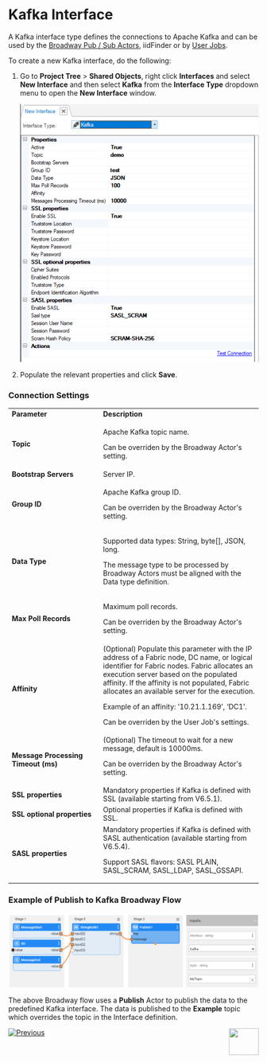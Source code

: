 # Kafka Interface

A Kafka interface type defines the connections to Apache Kafka and can be used by the [Broadway Pub / Sub Actors](/articles/19_Broadway/actors/04_queue_actors.md), iidFinder or by [User Jobs](/articles/20_jobs_and_batch_services/01_fabric_jobs_overview.md).

To create a new Kafka interface, do the following:

1. Go to **Project Tree** > **Shared Objects**, right click **Interfaces** and select **New Interface** and then select **Kafka** from the **Interface Type** dropdown menu to open the **New Interface** window.

   ![image](images/04_kafka_1.PNG)

2. Populate the relevant properties and click **Save**.

### Connection Settings

<table>
<tbody>
<tr>
<td width="300pxl"><strong>Parameter</strong></td>
<td width="600pxl"><strong>Description</strong></td>
</tr>
<tr>
<td><strong>Topic</strong></td>
<td>
<p>Apache Kafka topic name.</p>
<p>Can be overriden by the Broadway Actor's setting.</p>
</td>
</tr>
<tr>
<td><strong>Bootstrap Servers</strong></td>
<td>Server IP.</td>
</tr>
<tr>
<td><strong>Group ID</strong></td>
<td>
<p>Apache Kafka group ID.</p>
<p>Can be overriden by the Broadway Actor's setting.&nbsp;</p>
</td>
</tr>
<tr>
<td><strong>Data Type</strong>&nbsp;</td>
<td>
<p>Supported data types: String, byte[], JSON, long.</p>
<p>The message type to be processed by Broadway Actors must be aligned with the Data type definition.</p>
</td>
</tr>
<tr>
<td><strong>Max Poll Records</strong></td>
<td><p>Maximum poll records.</p>
<p>Can be overriden by the Broadway Actor's setting.&nbsp;</p>
</td>
</tr>
<tr>
<td><strong>Affinity</strong></td>
<td>(Optional) Populate this parameter with the IP address of a Fabric node, DC name, or logical identifier for Fabric nodes. Fabric allocates an execution server based on the populated affinity. If the affinity is not populated, Fabric allocates an available server for the execution.
<p>Example of an affinity: &rsquo;10.21.1.169&rsquo;, &lsquo;DC1&rsquo;.</p>
<p>Can be overriden by the User Job's settings.</p>
</td>
</tr>
<tr>
<td><strong>Message Processing Timeout (ms)</strong></td>
<td>(Optional) The timeout to wait for a new message, default is 10000ms.
<p>Can be overriden by the Broadway Actor's setting.</p>
</td>
</tr>
<tr>
<td><strong>SSL properties</strong></td>
<td>Mandatory properties if Kafka is defined with SSL (available starting from V6.5.1).</td>
</tr>
<tr>
<td><strong>SSL optional properties</strong></td>
<td>Optional properties if Kafka is defined with SSL.</td>
</tr>
<tr>
<td><strong>SASL properties</strong></td>
<td>Mandatory properties if Kafka is defined with SASL authentication (available starting from V6.5.4).
<p>Support SASL flavors: SASL PLAIN, SASL_SCRAM, SASL_LDAP, SASL_GSSAPI.</p>
</td>
</tr>    
</tbody>
</table>

### Example of Publish to Kafka Broadway Flow

![image](images/04_kafka_2.PNG)



The above Broadway flow uses a **Publish** Actor to publish the data to the predefined Kafka interface. The data is published to the **Example** topic which overrides the topic in the Interface definition.



[![Previous](/articles/images/Previous.png)](02_SFTP_interface.md)[<img align="right" width="60" height="54" src="/articles/images/Next.png">](04_JMS_interface.md) 

